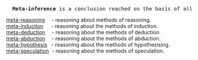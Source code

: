 <pre>
  <b>Meta-inference</b> is a conclusion reached on the basis of all possible methods of inference.
</pre>

[meta-reasoning](https://github.com/meta-reasoning)&emsp;&nbsp;- reasoning about methods of reasoning.<br>
[meta-induction](https://github.com/meta-induction)&emsp;&ensp;- reasoning about the methods of induction.<br>
[meta-deduction](https://github.com/meta-deduction)&emsp;&nbsp;- reasoning about the methods of deduction.<br>
[meta-abduction](https://github.com/meta-abduction)&emsp;&nbsp;- reasoning about the methods of abduction.<br>
[meta-hypothesis](https://github.com/meta-hypothesis)&ensp;&nbsp;- reasoning about the methods of hypothesising.<br>
[meta-speculation](https://github.com/meta-speculation)&nbsp;&nbsp;- reasoning about the methods of speculation.
